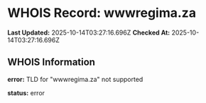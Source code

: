 # WHOIS Record: wwwregima.za

**Last Updated:** 2025-10-14T03:27:16.696Z
**Checked At:** 2025-10-14T03:27:16.696Z

## WHOIS Information

**error:** TLD for "wwwregima.za" not supported

**status:** error

